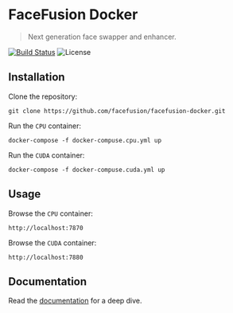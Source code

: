 FaceFusion Docker
=================

> Next generation face swapper and enhancer.

[![Build Status](https://img.shields.io/github/actions/workflow/status/facefusion/facefusion-docker/ci.yml.svg?branch=master)](https://github.com/facefusion/facefusion-docker/actions?query=workflow:ci)
![License](https://img.shields.io/badge/license-MIT-green)


Installation
------------

Clone the repository:

```
git clone https://github.com/facefusion/facefusion-docker.git
```

Run the `CPU` container:

```
docker-compose -f docker-compuse.cpu.yml up
```

Run the `CUDA` container:

```
docker-compose -f docker-compuse.cuda.yml up
```


Usage
-----

Browse the `CPU` container:

```
http://localhost:7870
```

Browse the `CUDA` container:

```
http://localhost:7880
```


Documentation
-------------

Read the [documentation](https://docs.facefusion.io) for a deep dive.
